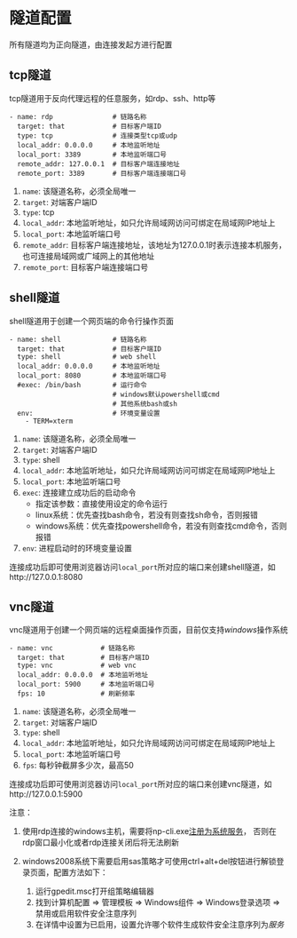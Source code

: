 # 隧道配置

所有隧道均为正向隧道，由连接发起方进行配置

## tcp隧道

tcp隧道用于反向代理远程的任意服务，如rdp、ssh、http等

    - name: rdp               # 链路名称
      target: that            # 目标客户端ID
      type: tcp               # 连接类型tcp或udp
      local_addr: 0.0.0.0     # 本地监听地址
      local_port: 3389        # 本地监听端口号
      remote_addr: 127.0.0.1  # 目标客户端连接地址
      remote_port: 3389       # 目标客户端连接端口号

1. `name`: 该隧道名称，必须全局唯一
2. `target`: 对端客户端ID
3. `type`: tcp
4. `local_addr`: 本地监听地址，如只允许局域网访问可绑定在局域网IP地址上
5. `local_port`: 本地监听端口号
6. `remote_addr`: 目标客户端连接地址，该地址为127.0.0.1时表示连接本机服务，也可连接局域网或广域网上的其他地址
7. `remote_port`: 目标客户端连接端口号

## shell隧道

shell隧道用于创建一个网页端的命令行操作页面

    - name: shell             # 链路名称
      target: that            # 目标客户端ID
      type: shell             # web shell
      local_addr: 0.0.0.0     # 本地监听地址
      local_port: 8080        # 本地监听端口号
      #exec: /bin/bash        # 运行命令
                              # windows默认powershell或cmd
                              # 其他系统bash或sh
      env:                    # 环境变量设置
        - TERM=xterm

1. `name`: 该隧道名称，必须全局唯一
2. `target`: 对端客户端ID
3. `type`: shell
4. `local_addr`: 本地监听地址，如只允许局域网访问可绑定在局域网IP地址上
5. `local_port`: 本地监听端口号
6. `exec`: 连接建立成功后的启动命令
    - 指定该参数：直接使用设定的命令运行
    - linux系统：优先查找bash命令，若没有则查找sh命令，否则报错
    - windows系统：优先查找powershell命令，若没有则查找cmd命令，否则报错
7. `env`: 进程启动时的环境变量设置

连接成功后即可使用浏览器访问`local_port`所对应的端口来创建shell隧道，如http://127.0.0.1:8080

## vnc隧道

vnc隧道用于创建一个网页端的远程桌面操作页面，目前仅支持*windows*操作系统

    - name: vnc            # 链路名称
      target: that         # 目标客户端ID
      type: vnc            # web vnc
      local_addr: 0.0.0.0  # 本地监听地址
      local_port: 5900     # 本地监听端口号
      fps: 10              # 刷新频率

1. `name`: 该隧道名称，必须全局唯一
2. `target`: 对端客户端ID
3. `type`: shell
4. `local_addr`: 本地监听地址，如只允许局域网访问可绑定在局域网IP地址上
5. `local_port`: 本地监听端口号
6. `fps`: 每秒钟截屏多少次，最高50

连接成功后即可使用浏览器访问`local_port`所对应的端口来创建vnc隧道，如http://127.0.0.1:5900

注意：

1. 使用rdp连接的windows主机，需要将np-cli.exe[注册为系统服务](startup.md#注册系统服务)，
否则在rdp窗口最小化或者rdp连接关闭后将无法刷新
2. windows2008系统下需要启用sas策略才可使用ctrl+alt+del按钮进行解锁登录页面，配置方法如下：

    1. 运行gpedit.msc打开组策略编辑器
    2. 找到计算机配置 => 管理模板 => Windows组件 => Windows登录选项 => 禁用或启用软件安全注意序列
    3. 在详情中设置为已启用，设置允许哪个软件生成软件安全注意序列为*服务*